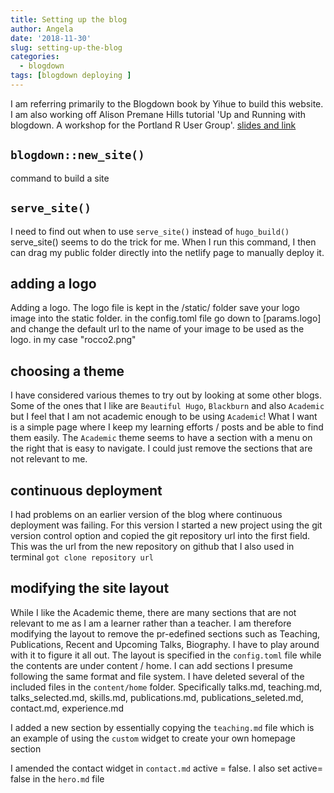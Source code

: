 ```yaml
---
title: Setting up the blog
author: Angela
date: '2018-11-30'
slug: setting-up-the-blog
categories:
  - blogdown
tags: [blogdown deploying ]
---
```

I am referring primarily to the Blogdown book by Yihue to build this website.
I am also working off Alison Premane Hills tutorial 'Up and Running with blogdown. A workshop for the Portland R User Group'.
[slides and link]("https://apreshill.rbind.io/talk/blogdown-meetup/")

## `blogdown::new_site()`  
command to build a site

## `serve_site()` 
I need to find out when to use `serve_site()` instead of `hugo_build()`
serve_site() seems to do the trick for me. When I run this command, I then can drag my public folder directly into the netlify page to manually deploy it.

## adding a logo
Adding a logo. The logo file is kept in the /static/ folder
save your logo image into the static folder. in the config.toml file go down to [params.logo] and change the default url to the name of your image to be used as the logo. in my case "rocco2.png"

## choosing a theme

I have considered various themes to try out by looking at some other blogs. Some of the ones that I like are `Beautiful Hugo`, `Blackburn` and also `Academic` but I feel that I am not academic enough to be using `Academic`!
What I want is a simple page where I keep my learning efforts / posts and be able to find them easily. The `Academic` theme seems to have a section with a menu on the right that is easy to navigate. I could just remove the sections that are not relevant to me.


## continuous deployment 
I had problems on an earlier version of the blog where continuous deployment was failing. For this version I started a new project using the git version control option and copied the git repository url into the first field. 
This was the url from the new repository on github that I also used in terminal `got clone repository url`

## modifying the site layout

While I like the Academic theme, there are many sections that are not relevant to me as I am a learner rather than a teacher.
I am therefore modifying the layout to remove the pr-edefined sections such as Teaching, Publications, Recent and Upcoming Talks, Biography. I have to play around with it to figure it all out. The layout is specified in the `config.toml` file while the contents are under content / home.
I can add sections I presume following the same format and file system.
I have deleted several of the included files in the `content/home` folder. Specifically talks.md, teaching.md, talks_selected.md, skills.md, publications.md, publications_seleted.md, contact.md, experience.md

I added a new section by essentially copying the `teaching.md` file which is an example of using the `custom` widget to create your own homepage section

I amended the contact widget in `contact.md` active = false. I also set active= false in the `hero.md` file